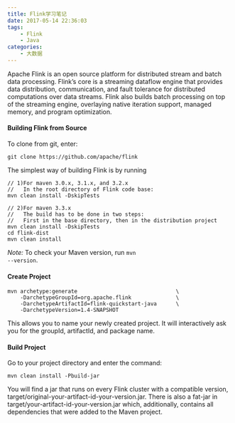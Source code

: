 ```yaml
---
title: Flink学习笔记
date: 2017-05-14 22:36:03
tags:
    - Flink
    - Java
categories:
    - 大数据
---
```


Apache Flink is an open source platform for distributed stream and batch data processing. Flink’s core is a streaming dataflow engine that provides data distribution, communication, and fault tolerance for distributed computations over data streams. Flink also builds batch processing on top of the streaming engine, overlaying native iteration support, managed memory, and program optimization.

<!-- more -->

#### Building Flink from Source
To clone from git, enter:
```
git clone https://github.com/apache/flink
```
The simplest way of building Flink is by running
```
// 1)For maven 3.0.x, 3.1.x, and 3.2.x
//   In the root directory of Flink code base:
mvn clean install -DskipTests

// 2)For maven 3.3.x
//   The build has to be done in two steps:
//   First in the base directory, then in the distribution project
mvn clean install -DskipTests
cd flink-dist
mvn clean install
```
*Note:* To check your Maven version, run <code>mvn --version</code>.

#### Create Project
```
mvn archetype:generate                               \
    -DarchetypeGroupId=org.apache.flink              \
    -DarchetypeArtifactId=flink-quickstart-java      \
    -DarchetypeVersion=1.4-SNAPSHOT
```
This allows you to name your newly created project. It will interactively ask you for the groupId, artifactId, and package name.

#### Build Project
Go to your project directory and enter the command:
```
mvn clean install -Pbuild-jar 
```
You will find a jar that runs on every Flink cluster with a compatible version, target/original-your-artifact-id-your-version.jar. There is also a fat-jar in target/your-artifact-id-your-version.jar which, additionally, contains all dependencies that were added to the Maven project.
